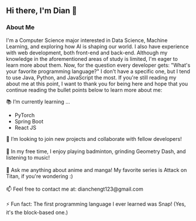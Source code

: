 ## Hi there, I'm Dian 👋

<!--
**dianchengt123/dianchengt123** is a ✨ _special_ ✨ repository because its `README.md` (this file) appears on your GitHub profile.

Here are some ideas to get you started:

- 🔭 I’m currently working on ...
- 🌱 I’m currently learning ...
- 👯 I’m looking to collaborate on ...
- 🤔 I’m looking for help with ...
- 💬 Ask me about ...
- 📫 How to reach me: ...
- 😄 Pronouns: ...
- ⚡ Fun fact: ...
-->

### About Me
I'm a Computer Science major interested in Data Science, Machine Learning, and exploring how AI is shaping our world. I also have experience with web development, both front-end and back-end. Although my knowledge in the aforementioned areas of study is limited, I'm eager to learn more about them. Now, for the question every developer gets: "What's your favorite programming language?" I don't have a specific one, but I tend to use Java, Python, and JavaScript the most. If you're still reading my about me at this point, I want to thank you for being here and hope that you continue reading the bullet points below to learn more about me:

📚 I’m currently learning ...
<ul>
  <li>PyTorch</li>
  <li>Spring Boot</li>
  <li>React JS</li>
</ul>
🚀 I’m looking to join new projects and collaborate with fellow developers!
<br />
<br />
👯 In my free time, I enjoy playing badminton, grinding Geometry Dash, and listening to music!
<br />
<br />
💬 Ask me anything about anime and manga! My favorite series is Attack on Titan, if you're wondering :)
<br />
<br />
📫 Feel free to contact me at: dianchengt123@gmail.com
<br />
<br />
⚡ Fun fact: The first programming language I ever learned was Snap! (Yes, it's the block-based one.) 
